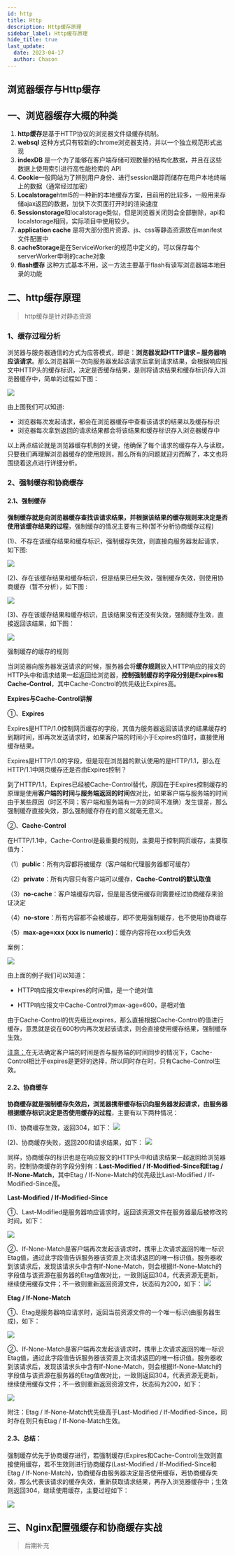 ```yaml
---
id: http
title: Http
description: Http缓存原理
sidebar_label: Http缓存原理
hide_title: true
last_update:
  date: 2023-04-17
  author: Chason
---
```


## 浏览器缓存与Http缓存

## 一、浏览器缓存大概的种类

1.  **http缓存**是基于HTTP协议的浏览器文件级缓存机制。
1.  **websql** 这种方式只有较新的chrome浏览器支持，并以一个独立规范形式出现
1.  **indexDB** 是一个为了能够在客户端存储可观数量的结构化数据，并且在这些数据上使用索引进行高性能检索的 API
1.  **Cookie**一般网站为了辨别用户身份、进行session跟踪而储存在用户本地终端上的数据（通常经过加密）
1.  **Localstorage**html5的一种新的本地缓存方案，目前用的比较多，一般用来存储ajax返回的数据，加快下次页面打开时的渲染速度
1.  **Sessionstorage**和localstorage类似，但是浏览器关闭则会全部删除，api和localstorage相同，实际项目中使用较少。
1.  **application cache** 是将大部分图片资源、js、css等静态资源放在manifest文件配置中
1.  **cacheStorage**是在ServiceWorker的规范中定义的，可以保存每个serverWorker申明的cache对象
1.  **flash缓存** 这种方式基本不用，这一方法主要基于flash有读写浏览器端本地目录的功能

## 二、http缓存原理

> http缓存是针对静态资源

### 1、缓存过程分析

浏览器与服务器通信的方式为应答模式，即是：**浏览器发起HTTP请求 – 服务器响应该请求**。那么浏览器第一次向服务器发起该请求后拿到请求结果，会根据响应报文中HTTP头的缓存标识，决定是否缓存结果，是则将请求结果和缓存标识存入浏览器缓存中，简单的过程如下图：

![](https://gitee.com/szchason/pic_bed/raw/notes/images/NetworkProject/http-cache/2023-05-29-1685367504-c53227.png)

由上图我们可以知道:

- 浏览器每次发起请求，都会在浏览器缓存中查看该请求的结果以及缓存标识
- 浏览器每次拿到返回的请求结果都会将该结果和缓存标识存入浏览器缓存中

以上两点结论就是浏览器缓存机制的关键，他确保了每个请求的缓存存入与读取，只要我们再理解浏览器缓存的使用规则，那么所有的问题就迎刃而解了，本文也将围绕着这点进行详细分析。

### 2、强制缓存和协商缓存

#### 2.1、强制缓存

**强制缓存就是向浏览器缓存查找该请求结果，并根据该结果的缓存规则来决定是否使用该缓存结果的过程**，强制缓存的情况主要有三种(暂不分析协商缓存过程)

(1)、不存在该缓存结果和缓存标识，强制缓存失效，则直接向服务器发起请求，如下图:

![](https://gitee.com/szchason/pic_bed/raw/notes/images/NetworkProject/http-cache/2023-05-29-1685366493-3d1de2.png)

(2)、存在该缓存结果和缓存标识，但是结果已经失效，强制缓存失效，则使用协商缓存（暂不分析），如下图 :

![](https://gitee.com/szchason/pic_bed/raw/notes/images/NetworkProject/http-cache/2023-05-29-1685366365-068016.png)

(3)、存在该缓存结果和缓存标识，且该结果没有还没有失效，强制缓存生效，直接返回该结果，如下图：

![](https://gitee.com/szchason/pic_bed/raw/notes/images/NetworkProject/http-cache/2023-05-29-1685366371-926e49.png)

强制缓存的缓存的规则

当浏览器向服务器发送请求的时候，服务器会将**缓存规则**放入HTTP响应的报文的HTTP头中和请求结果一起返回给浏览器，**控制强制缓存的字段分别是Expires和Cache-Control**，其中Cache-Conctrol的优先级比Expires高。

**Expires与Cache-Control讲解**

①、**Expires**

Expires是HTTP/1.0控制网页缓存的字段，其值为服务器返回该请求的结果缓存的到期时间，即再次发送请求时，如果客户端的时间小于Expires的值时，直接使用缓存结果。

Expires是HTTP/1.0的字段，但是现在浏览器的默认使用的是HTTP/1.1，那么在HTTP/1.1中网页缓存还是否由Expires控制？

到了HTTP/1.1，Expires已经被Cache-Control替代，原因在于Expires控制缓存的原理是使用**客户端的时间**与**服务端返回的时间**做对比，如果客户端与服务端的时间由于某些原因（时区不同；客户端和服务端有一方的时间不准确）发生误差，那么强制缓存直接失效，那么强制缓存存在的意义就毫无意义。

②、**Cache-Control**

在HTTP/1.1中，Cache-Control是最重要的规则，主要用于控制网页缓存，主要取值为：

（1）**public**：所有内容都将被缓存（客户端和代理服务器都可缓存）

（2）**private**：所有内容只有客户端可以缓存，**Cache-Control的默认取值**

（3）**no-cache**：客户端缓存内容，但是是否使用缓存则需要经过协商缓存来验证决定

（4）**no-store**：所有内容都不会被缓存，即不使用强制缓存，也不使用协商缓存

（5）**max-age=xxx (xxx is numeric)**：缓存内容将在xxx秒后失效

案例：

![](https://gitee.com/szchason/pic_bed/raw/notes/images/NetworkProject/http-cache/2023-05-29-1685366376-9f4a18.png)

由上面的例子我们可以知道：

- HTTP响应报文中expires的时间值，是一个绝对值

- HTTP响应报文中Cache-Control为max-age=600，是相对值

由于Cache-Control的优先级比expires，那么直接根据Cache-Control的值进行缓存，意思就是说在600秒内再次发起该请求，则会直接使用缓存结果，强制缓存生效。

<u class="highlight">注意：</u>在无法确定客户端的时间是否与服务端的时间同步的情况下，Cache-Control相比于expires是更好的选择，所以同时存在时，只有Cache-Control生效。

#### 2.2、协商缓存

**协商缓存就是强制缓存失效后，浏览器携带缓存标识向服务器发起请求，由服务器根据缓存标识决定是否使用缓存的过程**，主要有以下两种情况：

(1)、协商缓存生效，返回304，如下：
![](https://gitee.com/szchason/pic_bed/raw/notes/images/NetworkProject/http-cache/2023-05-29-1685366382-fb87e4.png)

(2)、协商缓存失败，返回200和请求结果，如下：
![](https://gitee.com/szchason/pic_bed/raw/notes/images/NetworkProject/http-cache/2023-05-29-1685366386-445841.png)

同样，协商缓存的标识也是在响应报文的HTTP头中和请求结果一起返回给浏览器的，控制协商缓存的字段分别有：**Last-Modified / If-Modified-Since和Etag / If-None-Match**，其中Etag / If-None-Match的优先级比Last-Modified / If-Modified-Since高。

**Last-Modified / If-Modified-Since**

①、Last-Modified是服务器响应请求时，返回该资源文件在服务器最后被修改的时间，如下：

![](https://gitee.com/szchason/pic_bed/raw/notes/images/NetworkProject/http-cache/2023-05-29-1685366392-5efbb2.png)

②、If-None-Match是客户端再次发起该请求时，携带上次请求返回的唯一标识Etag值，通过此字段值告诉服务器该资源上次请求返回的唯一标识值。服务器收到该请求后，发现该请求头中含有If-None-Match，则会根据If-None-Match的字段值与该资源在服务器的Etag值做对比，一致则返回304，代表资源无更新，继续使用缓存文件；不一致则重新返回资源文件，状态码为200，如下：
![](https://gitee.com/szchason/pic_bed/raw/notes/images/NetworkProject/http-cache/2023-05-29-1685366397-21ebd4.png)

**Etag / If-None-Match**

①、Etag是服务器响应请求时，返回当前资源文件的一个唯一标识(由服务器生成)，如下：

![](https://gitee.com/szchason/pic_bed/raw/notes/images/NetworkProject/http-cache/2023-05-29-1685366401-2dd391.png)

②、If-None-Match是客户端再次发起该请求时，携带上次请求返回的唯一标识Etag值，通过此字段值告诉服务器该资源上次请求返回的唯一标识值。服务器收到该请求后，发现该请求头中含有If-None-Match，则会根据If-None-Match的字段值与该资源在服务器的Etag值做对比，一致则返回304，代表资源无更新，继续使用缓存文件；不一致则重新返回资源文件，状态码为200，如下：

![](https://gitee.com/szchason/pic_bed/raw/notes/images/NetworkProject/http-cache/2023-05-29-1685366404-d28e88.png)

<span className="highlight">附注：</span>Etag / If-None-Match优先级高于Last-Modified / If-Modified-Since，同时存在则只有Etag / If-None-Match生效。

#### 2.3、总结：

强制缓存优先于协商缓存进行，若强制缓存(Expires和Cache-Control)生效则直接使用缓存，若不生效则进行协商缓存(Last-Modified / If-Modified-Since和Etag / If-None-Match)，协商缓存由服务器决定是否使用缓存，若协商缓存失效，那么代表该请求的缓存失效，重新获取请求结果，再存入浏览器缓存中；生效则返回304，继续使用缓存，主要过程如下：

![](https://gitee.com/szchason/pic_bed/raw/notes/images/NetworkProject/http-cache/2023-05-29-1685366409-013572.png)

## 三、Nginx配置强缓存和协商缓存实战

> 后期补充
